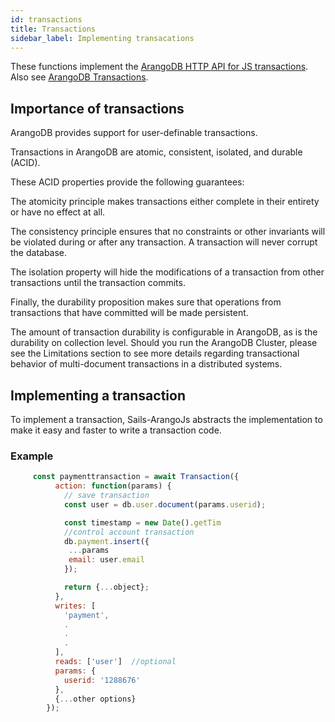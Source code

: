 ```yaml
---
id: transactions
title: Transactions
sidebar_label: Implementing transacations
---
```


These functions implement the [ArangoDB HTTP API for JS transactions](https://www.arangodb.com/docs/stable/http/transaction-js-transaction.html). Also see [ArangoDB Transactions](https://www.arangodb.com/docs/stable/transactions.html).

## Importance of transactions

ArangoDB provides support for user-definable transactions.

Transactions in ArangoDB are atomic, consistent, isolated, and durable (ACID).

These ACID properties provide the following guarantees:

The atomicity principle makes transactions either complete in their entirety or have no effect at all.

The consistency principle ensures that no constraints or other invariants will be violated during or after any transaction. A transaction will never corrupt the database.

The isolation property will hide the modifications of a transaction from other transactions until the transaction commits.

Finally, the durability proposition makes sure that operations from transactions that have committed will be made persistent.

The amount of transaction durability is configurable in ArangoDB, as is the durability on collection level.
Should you run the ArangoDB Cluster, please see the Limitations section to see more details regarding transactional behavior of multi-document transactions in a distributed systems.

## Implementing a transaction

To implement a transaction, Sails-ArangoJs abstracts the implementation to make it easy and faster to write a transaction code.

### Example

```js
     const paymenttransaction = await Transaction({
          action: function(params) {
            // save transaction
            const user = db.user.document(params.userid);

            const timestamp = new Date().getTim
            //control account transaction
            db.payment.insert({
             ...params
             email: user.email
            });

            return {...object};
          },
          writes: [
            'payment',
            .
            .
            .
          ],
          reads: ['user']  //optional
          params: {
            userid: '1288676'
          },
          {...other options}
        });

```
